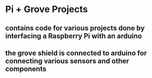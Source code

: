 # Pi + Grove Projects

## contains code for various projects done by interfacing a Raspberry Pi with an arduino
## the grove shield is connected to arduino for connecting various sensors and other components